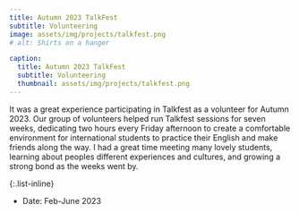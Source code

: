 ```yaml
---
title: Autumn 2023 TalkFest
subtitle: Volunteering
image: assets/img/projects/talkfest.png
# alt: Shirts on a hanger

caption:
  title: Autumn 2023 TalkFest
  subtitle: Volunteering
  thumbnail: assets/img/projects/talkfest.png
---
```

It was a great experience participating in Talkfest as a volunteer for Autumn 2023. Our group of volunteers helped run Talkfest sessions for seven weeks, dedicating two hours every Friday afternoon to create a comfortable environment for international students to practice their English and make friends along the way. I had a great time meeting many lovely students, learning about peoples different experiences and cultures, and growing a strong bond as the weeks went by.

{:.list-inline}
- Date: Feb-June 2023
<!-- - Client: Threads
- Category: Illustration -->

